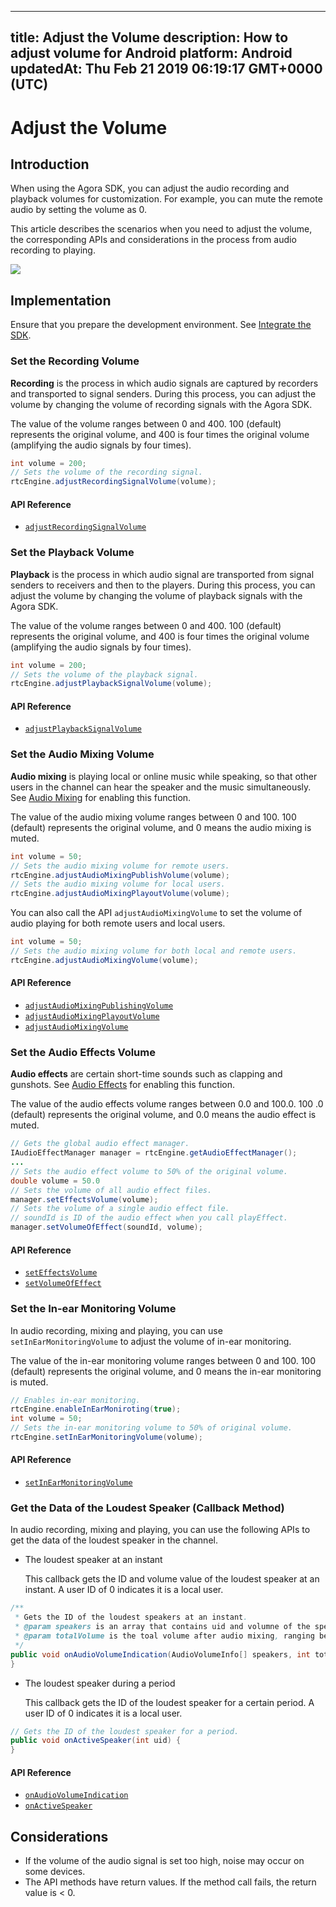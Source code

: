 
---
title: Adjust the Volume
description: How to adjust volume for Android
platform: Android
updatedAt: Thu Feb 21 2019 06:19:17 GMT+0000 (UTC)
---
# Adjust the Volume
## Introduction

When using the Agora SDK, you can adjust the audio recording and playback volumes for customization. For example, you can mute the remote audio by setting the volume as 0.

This article describes the scenarios when you need to adjust the volume, the corresponding APIs and considerations in the process from audio recording to playing. 

![](https://web-cdn.agora.io/docs-files/1548729539637)

## Implementation
Ensure that you prepare the development environment. See [Integrate the SDK](../../en/Audio%20Broadcast/android_audio.md).

### Set the Recording Volume

**Recording** is the process in which audio signals are captured by recorders and transported to signal senders. During this process, you can adjust the volume by changing the volume of recording signals with the Agora SDK.

The value of the volume ranges between 0 and 400. 100 (default) represents the original volume, and 400 is four times the original volume (amplifying the audio signals by four times).

```java
int volume = 200;
// Sets the volume of the recording signal.
rtcEngine.adjustRecordingSignalVolume(volume);
```

#### API Reference

- [`adjustRecordingSignalVolume`](https://docs.agora.io/en/Audio%20Broadcast/API%20Reference/java/classio_1_1agora_1_1rtc_1_1_rtc_engine.html#af3747f72256eb683feadbca2b742bd05)

### Set the Playback Volume

**Playback** is the process in which audio signal are transported from signal senders to receivers and then to the players. During this process, you can adjust the volume by changing the volume of playback signals with the Agora SDK. 

The value of the volume ranges between 0 and 400. 100 (default) represents the original volume, and 400 is four times the original volume (amplifying the audio signals by four times).

```java
int volume = 200;
// Sets the volume of the playback signal.
rtcEngine.adjustPlaybackSignalVolume(volume);
```

#### API Reference

- [`adjustPlaybackSignalVolume`](https://docs.agora.io/en/Audio%20Broadcast/API%20Reference/java/classio_1_1agora_1_1rtc_1_1_rtc_engine.html#af7d7f10fc96db2febb9c2590891d071b)

### Set the Audio Mixing Volume

**Audio mixing** is playing local or online music while speaking, so that other users in the channel can hear the speaker and the music simultaneously. See [Audio Mixing](../../en/Audio%20Broadcast/effect_mixing_android_audio.md) for enabling this function.

The value of the audio mixing volume ranges between 0 and 100. 100 (default) represents the original volume, and 0 means the audio mixing is muted.

```java
int volume = 50;
// Sets the audio mixing volume for remote users.
rtcEngine.adjustAudioMixingPublishVolume(volume);
// Sets the audio mixing volume for local users.
rtcEngine.adjustAudioMixingPlayoutVolume(volume);
```

You can also call the API `adjustAudioMixingVolume` to set the volume of audio playing for both remote users and local users.

```java
int volume = 50;
// Sets the audio mixing volume for both local and remote users.
rtcEngine.adjustAudioMixingVolume(volume);
```

#### API Reference

- [`adjustAudioMixingPublishingVolume`](https://docs.agora.io/en/Audio%20Broadcast/API%20Reference/java/classio_1_1agora_1_1rtc_1_1_rtc_engine.html#a16c4dc66d9c43eef9bee7afc86762c00)
- [`adjustAudioMixingPlayoutVolume`](https://docs.agora.io/en/Audio%20Broadcast/API%20Reference/java/classio_1_1agora_1_1rtc_1_1_rtc_engine.html#a0308c6bc82af433ae8340e0b3cd228c9)
- [`adjustAudioMixingVolume`](https://docs.agora.io/en/Audio%20Broadcast/API%20Reference/java/classio_1_1agora_1_1rtc_1_1_rtc_engine.html#a13c5737248d5a5abf6e8eb3130aba65a)

### Set the Audio Effects Volume

**Audio effects** are certain short-time sounds such as clapping and gunshots. See [Audio Effects](../../en/Audio%20Broadcast/effect_mixing_android_audio.md) for enabling this function.

The value of the audio effects volume ranges between 0.0 and 100.0. 100 .0 (default) represents the original volume, and 0.0 means the audio effect is muted.

```java
// Gets the global audio effect manager.
IAudioEffectManager manager = rtcEngine.getAudioEffectManager();
...
// Sets the audio effect volume to 50% of the original volume.
double volume = 50.0
// Sets the volume of all audio effect files.
manager.setEffectsVolume(volume);
// Sets the volume of a single audio effect file.
// soundId is ID of the audio effect when you call playEffect.
manager.setVolumeOfEffect(soundId, volume);
```

#### API Reference

- [`setEffectsVolume`](https://docs.agora.io/en/Audio%20Broadcast/API%20Reference/java/interfaceio_1_1agora_1_1rtc_1_1_i_audio_effect_manager.html#ab758558563b3dd70771e5d44ba1a96f3)
- [`setVolumeOfEffect`](https://docs.agora.io/en/Audio%20Broadcast/API%20Reference/java/interfaceio_1_1agora_1_1rtc_1_1_i_audio_effect_manager.html#afcd8cd6d733703c0ba153b8e1ac81ec0)

### Set the In-ear Monitoring Volume

In audio recording, mixing and playing, you can use `setInEarMonitoringVolume` to adjust the volume of in-ear monitoring.

The value of the in-ear monitoring volume ranges between 0 and 100. 100 (default) represents the original volume, and 0 means the in-ear monitoring is muted.

```java
// Enables in-ear monitoring.
rtcEngine.enableInEarMoniroting(true);
int volume = 50;
// Sets the in-ear monitoring volume to 50% of original volume.
rtcEngine.setInEarMonitoringVolume(volume);
```

#### API Reference

- [`setInEarMonitoringVolume`](https://docs.agora.io/en/Audio%20Broadcast/API%20Reference/java/classio_1_1agora_1_1rtc_1_1_rtc_engine.html#af71afdf140660b10c4fb0c40029c432d)

### Get the Data of the Loudest Speaker (Callback Method)

In audio recording, mixing and playing, you can use the following APIs to get the data of the loudest speaker in the channel.

- The loudest speaker at an instant

  This callback gets the ID and volume value of the loudest speaker at an instant. A user ID of 0 indicates it is a local user.

```java
/**
 * Gets the ID of the loudest speakers at an instant.
 * @param speakers is an array that contains uid and volumne of the speaker, volume ranging between 0 and 255.
 * @param totalVolume is the toal volume after audio mixing, ranging between 0 to 255.
 */
public void onAudioVolumeIndication(AudioVolumeInfo[] speakers, int totalVolume) {
}
```

- The loudest speaker during a period

  This callback gets the ID of the loudest speaker for a certain period. A user ID of 0 indicates it is a local user.
	
```java
// Gets the ID of the loudest speaker for a period.
public void onActiveSpeaker(int uid) {
}
```

#### API Reference
- [`onAudioVolumeIndication`](https://docs.agora.io/en/Audio%20Broadcast/API%20Reference/java/classio_1_1agora_1_1rtc_1_1_i_rtc_engine_event_handler.html#a4d37f2b4d569fa787bb8c0e3ae8cd424)
- [`onActiveSpeaker`](https://docs.agora.io/en/Audio%20Broadcast/API%20Reference/java/classio_1_1agora_1_1rtc_1_1_i_rtc_engine_event_handler.html#a895e965178d808f9d33b387ab3e50300)

## Considerations

- If the volume of the audio signal is set too high, noise may occur on some devices.
- The API methods have return values. If the method call fails, the return value is < 0.

